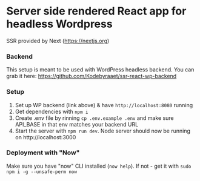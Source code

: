 # Server side rendered React app for headless Wordpress

SSR provided by Next (https://nextjs.org)

### Backend 
This setup is meant to be used with WordPress headless backend. You can grab it here: https://github.com/Kodebyraaet/ssr-react-wp-backend

### Setup
1. Set up WP backend (link above) & have `http://localhost:8080` running 
2. Get dependencies with `npm i` 
3. Create .env file by rinning `cp .env.example .env` and make sure API_BASE in that env matches your backend URL
3. Start the server with `npm run dev`. Node server should now be running on http://localhost:3000

### Deployment with "Now"
Make sure you have "now" CLI installed (`now help`). If not - get it with `sudo npm i -g --unsafe-perm now`
